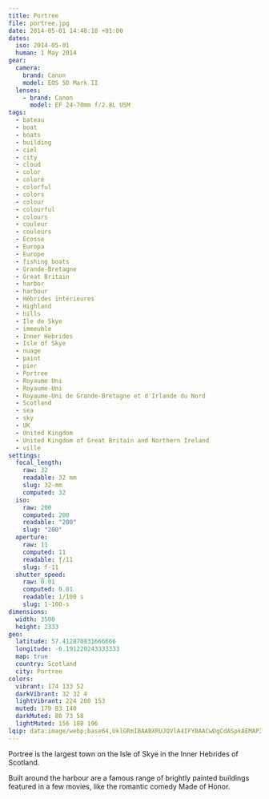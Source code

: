 ```yaml
---
title: Portree
file: portree.jpg
date: 2014-05-01 14:48:18 +01:00
dates:
  iso: 2014-05-01
  human: 1 May 2014
gear:
  camera:
    brand: Canon
    model: EOS 5D Mark II
  lenses:
    - brand: Canon
      model: EF 24-70mm f/2.8L USM
tags:
  - bateau
  - boat
  - boats
  - building
  - ciel
  - city
  - cloud
  - color
  - coloré
  - colorful
  - colors
  - colour
  - colourful
  - colours
  - couleur
  - couleurs
  - Écosse
  - Europa
  - Europe
  - fishing boats
  - Grande-Bretagne
  - Great Britain
  - harbor
  - harbour
  - Hébrides intérieures
  - Highland
  - hills
  - Ile de Skye
  - immeuble
  - Inner Hebrides
  - Isle of Skye
  - nuage
  - paint
  - pier
  - Portree
  - Royaume Uni
  - Royaume-Uni
  - Royaume-Uni de Grande-Bretagne et d'Irlande du Nord
  - Scotland
  - sea
  - sky
  - UK
  - United Kingdom
  - United Kingdom of Great Britain and Northern Ireland
  - ville
settings:
  focal_length:
    raw: 32
    readable: 32 mm
    slug: 32-mm
    computed: 32
  iso:
    raw: 200
    computed: 200
    readable: "200"
    slug: "200"
  aperture:
    raw: 11
    computed: 11
    readable: ƒ/11
    slug: f-11
  shutter_speed:
    raw: 0.01
    computed: 0.01
    readable: 1/100 s
    slug: 1-100-s
dimensions:
  width: 3500
  height: 2333
geo:
  latitude: 57.412870831666666
  longitude: -6.191220243333333
  map: true
  country: Scotland
  city: Portree
colors:
  vibrant: 174 133 52
  darkVibrant: 32 32 4
  lightVibrant: 224 200 153
  muted: 170 83 140
  darkMuted: 80 73 58
  lightMuted: 156 180 196
lqip: data:image/webp;base64,UklGRmIBAABXRUJQVlA4IFYBAACwDgCdASpkAEMAP2Gew1iyrLAvNBl7slAsCWctgAq1K3AyqAXm9RML1A1cOydCG+01MdM32/SVXixaA50QznFg6H7Zsji6DpYblZrg30tIKdNg//JGuQN5co0ddCpk8g5+broG9E4OqznFk72BlM0oaicFX2iX9K2DH2BOaQAA/uK3VHOH93hm6LE0g87u30A+VplWjv5bkmxIOdc7tXhoiAbXFznoGXNcXDWiOaewXFa2Z12hdPTOb5jlnZSwo9yHlwQeQ+IFJU8POTbVd2wJG0UeJcLKXgLK6extFLLfUoKa0adVjYywush/PJaU0v2nDdnAqeWsY3CsnftIMpLkUVx3TRPDey9R8Szuu7StgGc34iyctOxDEvnIzYv1Sx9bY3ehNBC4RYwzjo5utLb4sFNcO0Kuq8pW//bB/N8XBbtAaw9VFUSh5I0MKSzMJ9G8uRSaAAA=
---
```


Portree is the largest town on the Isle of Skye in the Inner Hebrides of Scotland.

Built around the harbour are a famous range of brightly painted buildings featured in a few movies, like the romantic comedy Made of Honor.
